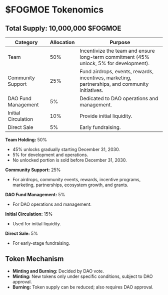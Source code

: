 # $FOGMOE Tokenomics

## Total Supply: 10,000,000 $FOGMOE

| Category            | Allocation | Purpose                                                                                 |
|---------------------|-----------|-----------------------------------------------------------------------------------------|
| Team                | 50%       | Incentivize the team and ensure long-term commitment (45% unlock, 5% for development).  |
| Community Support   | 25%       | Fund airdrops, events, rewards, incentives, marketing, partnerships, and community initiatives. |
| DAO Fund Management | 5%        | Dedicated to DAO operations and management.                                            |
| Initial Circulation | 10%       | Provide initial liquidity.                                                             |
| Direct Sale         | 5%        | Early fundraising.                                                                     |

**Team Holding:** 50%  
- 45% unlocks gradually starting December 31, 2030.  
- 5% for development and operations.  
- No unlocked portion is sold before December 31, 2030.

**Community Support:** 25%  
- For airdrops, community events, rewards, incentive programs, marketing, partnerships, ecosystem growth, and grants.

**DAO Fund Management:** 5%  
- For DAO operations and management.

**Initial Circulation:** 15%  
- Used for initial liquidity.

**Direct Sale:** 5%  
- For early-stage fundraising.

## Token Mechanism
- **Minting and Burning:** Decided by DAO vote.  
- **Minting:** New tokens only under specific conditions, subject to DAO approval.  
- **Burning:** Token supply can be reduced; also requires DAO approval.